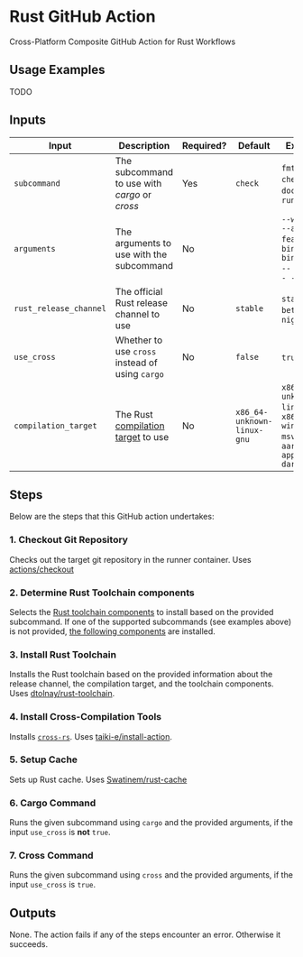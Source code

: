 # Rust GitHub Action

Cross-Platform Composite GitHub Action for Rust Workflows 

## Usage Examples

TODO

## Inputs

|Input  | Description | Required? | Default | Examples | 
|--|--|--|--|--|
| `subcommand` | The subcommand to use with *cargo* or *cross*  | Yes | `check` | `fmt`, `clippy`, `check`, `test`, `doc`, `build`, `run` | 
|`arguments`| The arguments to use with the subcommand | No | ` ` | `--workspace` `--all-features` `--bin binary_name` `-- --help` `-- -V` | 
| `rust_release_channel` | The official Rust release channel to use | No | `stable` | `stable`, `beta`, `nightly` | 
| `use_cross` |Whether to use `cross` instead of using `cargo`| No | `false` | `true`, `false` | 
| `compilation_target` | The Rust [compilation target](https://doc.rust-lang.org/nightly/rustc/platform-support.html) to use  | No | `x86_64-unknown-linux-gnu` | `x86_64-unknown-linux-gnu`, `x86_64-pc-windows-msvc`, `aarch64-apple-darwin` | 

## Steps

Below are the steps that this GitHub action undertakes:

### 1. Checkout Git Repository

Checks out the target git repository in the runner container.
Uses [actions/checkout](https://github.com/actions/checkout)

### 2. Determine Rust Toolchain components

Selects the [Rust toolchain components](https://rust-lang.github.io/rustup/concepts/components.html) to install based on the provided subcommand. If one of the supported subcommands (see examples above) is not provided, [the following components](action.yml#L59) are installed.

### 3. Install Rust Toolchain

Installs the Rust toolchain based on the provided information about the release channel, the compilation target, and the toolchain components. Uses [dtolnay/rust-toolchain](https://github.com/dtolnay/rust-toolchain).

### 4. Install Cross-Compilation Tools

Installs [`cross-rs`](https://github.com/cross-rs/cross). Uses [taiki-e/install-action](https://github.com/taiki-e/install-action).

### 5. Setup Cache

Sets up Rust cache.
Uses [Swatinem/rust-cache](https://github.com/Swatinem/rust-cache)

### 6. Cargo Command

Runs the given subcommand using `cargo` and the provided arguments, if the input `use_cross` is **not** `true`.

### 7. Cross Command

Runs the given subcommand using `cross` and the provided arguments, if the input `use_cross` is `true`.

## Outputs

None. The action fails if any of the steps encounter an error. Otherwise it succeeds.